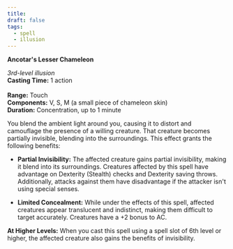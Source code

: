 ```yaml
---
title: 
draft: false
tags:
  - spell
  - illusion
---
```

**Ancotar's Lesser Chameleon**<br>

_3rd-level illusion_<br>
**Casting Time:** 1 action<br>  
**Range:** Touch  <br>
**Components:** V, S, M (a small piece of chameleon skin)  <br>
**Duration:** Concentration, up to 1 minute<br>

You blend the ambient light around you, causing it to distort and camouflage the presence of a willing creature. That creature becomes partially invisible, blending into the surroundings. This effect grants the following benefits:

- **Partial Invisibility:** The affected creature gains partial invisibility, making it blend into its surroundings. Creatures affected by this spell have advantage on Dexterity (Stealth) checks and Dexterity saving throws. Additionally, attacks against them have disadvantage if the attacker isn't using special senses.
    
- **Limited Concealment:** While under the effects of this spell, affected creatures appear translucent and indistinct, making them difficult to target accurately. Creatures have a +2 bonus to AC.    

**At Higher Levels:** When you cast this spell using a spell slot of 6th level or higher, the affected creature also gains the benefits of invisibility.